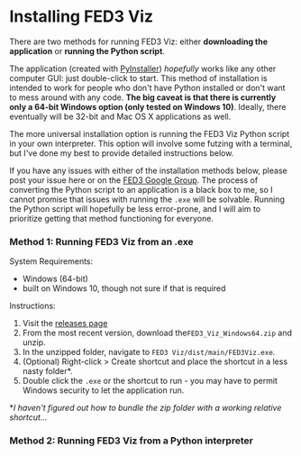 # Installing FED3 Viz

There are two methods for running FED3 Viz: either **downloading the application** or **running the Python script**.

The application (created with [PyInstaller](https://www.pyinstaller.org/)) *hopefully* works like any other computer GUI: just double-click to start.  This method of installation is intended to work for people who don't have Python installed or don't want to mess around with any code.  **The big caveat is that there is currently only a 64-bit Windows option (only tested on Windows 10)**.  Ideally, there eventually will be 32-bit and Mac OS X applications as well.

The more universal installation option is running the FED3 Viz Python script in your own interpreter.  This option will involve some futzing with a terminal, but I've done my best to provide detailed instructions below.

If you have any issues with either of the installation methods below, please post your issue here or on the [FED3 Google Group](https://groups.google.com/forum/#!forum/fedforum).  The process of converting the Python script to an application is a black box to me, so I cannot promise that issues with running the `.exe` will be solvable.  Running the Python script will hopefully be less error-prone, and I will aim to prioritize getting that method functioning for everyone.

### Method 1: Running FED3 Viz from an .exe

System Requirements:

- Windows (64-bit)
- built on Windows 10, though not sure if that is required

Instructions:

1. Visit the [releases page](https://github.com/earnestt1234/FED3_Viz/releases)
2. From the most recent version, download the`FED3_Viz_Windows64.zip` and unzip.
3. In the unzipped folder, navigate to `FED3 Viz/dist/main/FED3Viz.exe`.
4. (Optional) Right-click > Create shortcut and place the shortcut in a less nasty folder*.
5. Double click the `.exe` or the shortcut to run - you may have to permit Windows security to let the application run.

*_I haven't figured out how to bundle the zip folder with a working relative shortcut..._

### Method 2: Running FED3 Viz from a Python interpreter


